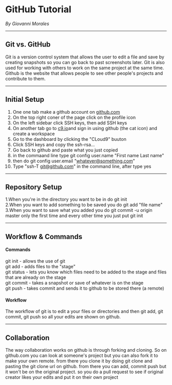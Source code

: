 # GitHub Tutorial

_By Giovanni Morales_

---
## Git vs. GitHub
Git is a version control system that allows the user to edit a file and save by creating snapshots so you can go back to past screenshots later.
Git is also used for working with others to work on the same project at the same time.
Github is the website that allows people to see other people's projects and contribute to them. 

---
## Initial Setup
1. One one tab make a github account on [github.com](https://github.com)
2. On the top right coner of the page click on the profile icon 
3. On the left sidebar click SSH keys, then add SSH keys
4. On another tab go to [c9.io](https://c9.io)and sign in using github (the cat icon) and create a workspace
5. Go to the dashboard by clicking the "CLoud9" buuton
6. Click SSH keys and copy the ssh-rsa... 
7. Go back to github and paste what you just copied 
5. in the commaand line type git config user.name "First name Last name" 
6. then do git config user.email "whatever@something.com"
7. Type "ssh-T git@github.com" in the command line, after type yes


---
## Repository Setup

1.When you're in the directory you want to be in do git init  
2.When you want to add something to be saved you do git add "file name"  
3.When you want to save what you added you do git commit -u origin master only the first time and every other time you just put git init

---
## Workflow & Commands

#### Commands
git init - allows the use of git  
git add - adds files to the "stage"    
git status - lets you know which files need to be added to the stage and files that are already on the stage  
git commit - takes a snapshot or save of whatever is on the stage  
git push - takes commit and sends it to github to be stored there (a remote)  

#### Workflow
The workflow of git is to edit a your files or directories and then git add, git commit, git push so all your edits are shown on github. 

---
## Collaboration

The way collaboration works on github is through forking and cloning. So on github.com you can look at someone's project but you can also fork it to make your own remote. from there you clone it by doing git clone and pasting the git clone url on github. from there you can add, commit push but it won't be on the original project. so you do a pull request to see if original creator likes your edits and put it on their own project
